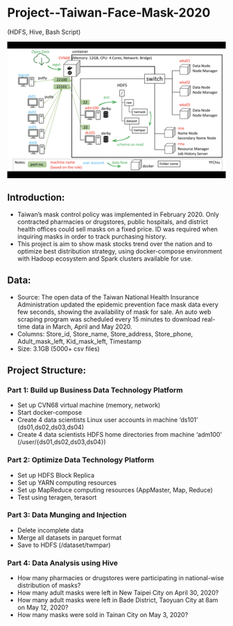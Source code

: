 # Project--Taiwan-Face-Mask-2020
(HDFS, Hive, Bash Script)

![structure](https://github.com/YFChiu/Project--Taiwan-Face-Mask-2020/blob/main/structure.png)

## Introduction:
* Taiwan’s mask control policy was implemented in February 2020. Only contracted pharmacies or drugstores, public hospitals, and district health offices could sell masks on a fixed price. ID was required when inquiring masks in order to track purchasing history.
* This project is aim to show mask stocks trend over the nation and to optimize best distribution strategy, using docker-compose environment with Hadoop ecosystem and Spark clusters available for use.
## Data:
* Source: The open data of the Taiwan National Health Insurance Administration updated the epidemic prevention face mask data every few seconds, showing the availability of mask for sale. An auto web scraping program was scheduled every 15 minutes to download real-time data in March, April and May 2020.
* Columns: Store_id, Store_name, Store_address, Store_phone, Adult_mask_left, Kid_mask_left, Timestamp
* Size: 3.1GB (5000+ csv files)
## Project Structure:
### Part 1: Build up Business Data Technology Platform
* Set up CVN68 virtual machine (memory, network)
* Start docker-compose
* Create 4 data scientists Linux user accounts in machine ‘ds101’ (ds01,ds02,ds03,ds04)
* Create 4 data scientists HDFS home directories from machine ‘adm100’ (/user/{ds01,ds02,ds03,ds04})
### Part 2: Optimize Data Technology Platform
* Set up HDFS Block Replica
* Set up YARN computing resources
* Set up MapReduce computing resources (AppMaster, Map, Reduce)
* Test using teragen, terasort
### Part 3: Data Munging and Injection
* Delete incomplete data
* Merge all datasets in parquet format
* Save to HDFS (/dataset/twmpar)
### Part 4: Data Analysis using Hive
* How many pharmacies or drugstores were participating in national-wise distribution of masks?
* How many adult masks were left in New Taipei City on April 30, 2020?
* How many adult masks were left in Bade District, Taoyuan City at 8am on May 12, 2020?
* How many masks were sold in Tainan City on May 3, 2020?


